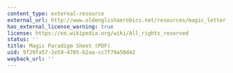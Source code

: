 ```yaml
---
content_type: external-resource
external_url: http://www.oldenglishaerobics.net/resources/magic_letter.pdf
has_external_license_warning: true
license: https://en.wikipedia.org/wiki/All_rights_reserved
status: ''
title: Magic Paradigm Sheet (PDF)
uid: 9f29fa57-2e59-4705-b2aa-cc7f79a50d42
wayback_url: ''
---
```

